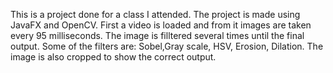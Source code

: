 This is a project done for a class I attended. The project is made using JavaFX and OpenCV. First a video is loaded and from it images are taken every 95 milliseconds. The image is filltered several times until the final output. Some of the filters are: Sobel,Gray scale, HSV, Erosion, Dilation. The image is also cropped to show the correct output. 
